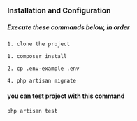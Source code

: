 ### Installation and Configuration

##### Execute these commands below, in order

```
1. clone the project
```

```
1. composer install
```

```
2. cp .env-example .env
```

```
4. php artisan migrate
```

#### you can test project with this command

```
php artisan test
```

